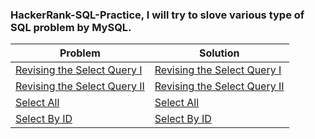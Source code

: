 ### HackerRank-SQL-Practice, I will try to slove various type of SQL problem by MySQL.
| Problem | Solution |
| ------- | -------- |
| [Revising the Select Query I](https://www.hackerrank.com/challenges/revising-the-select-query/problem?isFullScreen=true) | [Revising the Select Query I](https://github.com/SohagMollik/HackerRank-SQL-Practice/blob/main/Solution/Revising%20the%20Select%20Query%20I.txt) |
| [Revising the Select Query II](https://www.hackerrank.com/challenges/revising-the-select-query-2/problem?isFullScreen=true) | [Revising the Select Query II](https://github.com/SohagMollik/HackerRank-SQL-Practice/blob/main/Solution/Revising%20the%20Select%20Query%20II.txt) |
| [Select All](https://www.hackerrank.com/challenges/select-all-sql/problem?isFullScreen=true&h_r=next-challenge&h_v=zen) | [Select All](https://github.com/SohagMollik/HackerRank-SQL-Practice/blob/main/Solution/Select%20All.txt) |
| [Select By ID](https://www.hackerrank.com/challenges/select-by-id/problem?isFullScreen=true&h_r=next-challenge&h_v=zen&h_r=next-challenge&h_v=zen) | [Select By ID](https://github.com/SohagMollik/HackerRank-SQL-Practice/blob/main/Solution/Select%20By%20ID.txt) |
